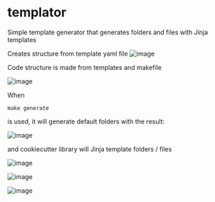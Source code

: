 # templator
Simple template generator that generates folders and files with Jinja templates

Creates structure from template yaml file
![image](https://github.com/user-attachments/assets/55552867-5051-4350-b978-4b27c3a2ac50)

Code structure is made from templates and makefile

![image](https://github.com/user-attachments/assets/b82c4c0b-1f54-4439-82b5-e90f5a719924)

When 
```
make generate
```
is used, it will generate default folders with the result:

![image](https://github.com/user-attachments/assets/577756fd-1cff-4dde-bbbc-8ec2412e97be)

and cookiecutter library will Jinja template folders / files

![image](https://github.com/user-attachments/assets/668928f0-8e1b-4379-a238-6e1cd33e61e9)

![image](https://github.com/user-attachments/assets/f6b0f4f7-86ca-4aa7-9e22-fc08587d16bd)

![image](https://github.com/user-attachments/assets/863a52f1-d82e-4c2d-bb33-f0a305d8aea0)
